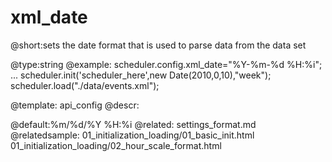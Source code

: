 xml_date
=============
@short:sets the date format that is used to parse data from the data set 
	

@type:string
@example:
scheduler.config.xml_date="%Y-%m-%d %H:%i";
...
scheduler.init('scheduler_here',new Date(2010,0,10),"week");
scheduler.load("./data/events.xml");

@template:	api_config
@descr:

@default:%m/%d/%Y %H:%i
@related:
	settings_format.md
@relatedsample:
	01_initialization_loading/01_basic_init.html
    01_initialization_loading/02_hour_scale_format.html
    
